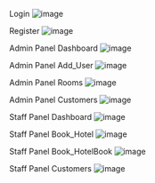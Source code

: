 
Login
![image](https://github.com/user-attachments/assets/626f8b8d-5da3-4469-9a88-60c57be11e19)

Register
![image](https://github.com/user-attachments/assets/e7521583-94bc-4470-9a73-05d2f0bf80ec)

Admin Panel Dashboard
![image](https://github.com/user-attachments/assets/202a7a5f-db6f-4ec4-a9c9-a87284e62b04)

Admin Panel Add_User
![image](https://github.com/user-attachments/assets/2f175212-29b5-48e7-8558-27d59e7e21af)

Admin Panel Rooms
![image](https://github.com/user-attachments/assets/ca59615c-ad18-4e0c-a20d-311023ee4c75)

Admin Panel Customers
![image](https://github.com/user-attachments/assets/a3da3314-df96-4ba2-9991-f2df44026a6f)

Staff Panel Dashboard
![image](https://github.com/user-attachments/assets/3bce5e77-800b-4e71-b666-99cfd0bab9a5)

Staff Panel Book_Hotel
![image](https://github.com/user-attachments/assets/8224c3f1-bc8a-4049-acc4-e6effaee51c5)

Staff Panel Book_HotelBook
![image](https://github.com/user-attachments/assets/8014900c-0af9-43d5-8608-cfe60a1586ff)

Staff Panel Customers
![image](https://github.com/user-attachments/assets/a237864b-2164-4985-bd3c-024919171cec)

